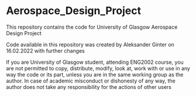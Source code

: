 # Aerospace_Design_Project
This repository contains the code for University of Glasgow Aerospace Design Project

Code available in this repository was created by Aleksander Ginter on 16.02.2022 with further changes

If you are University of Glasgow student, attending ENG2002 course, you are not permitted to copy, distribute, modify, look at, work with or use in any way the code or its part, unless you are in the same working group as the author.
In case of academic misconduct or dishonesty of any way, the author does not take any responsibility for the actions of other users
